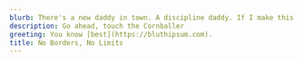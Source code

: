 ```yaml
---
blurb: There's a new daddy in town. A discipline daddy. If I make this comeback, I'll buy you a hundred George Michaels that you can teach to drive! These are my awards, Mother. From Army. The seal is for marksmanship, and the gorilla is for sand racing. We'll have to find something to do so that people can look at you without wanting to kill themselves.
description: Go ahead, touch the Cornballer
greeting: You know [best](https://bluthipsum.com).
title: No Borders, No Limits
---
```

